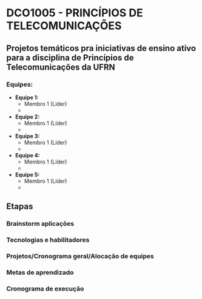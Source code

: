 # DCO1005 - PRINCÍPIOS DE TELECOMUNICAÇÕES 

## Projetos temáticos pra iniciativas de ensino ativo para a disciplina de Princípios de Telecomunicações da UFRN

### Equipes:
- **Equipe 1:**
   - Membro 1 (Líder)
   - 
- **Equipe 2:**
   - Membro 1 (Líder)
   - 
- **Equipe 3:**
   - Membro 1 (Líder)
   - 
- **Equipe 4:**
   - Membro 1 (Líder)
   - 
- **Equipe 5:**
   - Membro 1 (Líder)
   - 

## Etapas

### Brainstorm aplicações
### Tecnologias e habilitadores
### Projetos/Cronograma geral/Alocação de equipes
### Metas de aprendizado
### Cronograma de execução
